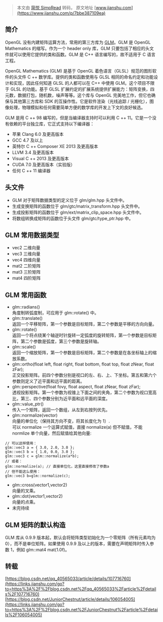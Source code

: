 > 本文由 [简悦 SimpRead](http://ksria.com/simpread/) 转码， 原文地址 [www.jianshu.com](https://www.jianshu.com/p/7bbe387109ea)

简介
--

OpenGL 没有内建矩阵运算方法，常用的第三方库为 [GLM](https://links.jianshu.com/go?to=https%3A%2F%2Fglm.g-truc.net%2F)。GLM 是 OpenGL Mathematics 的缩写。作为一个 header only 库，GLM 只要包括了相应的头文件就可以使用它提供的类和函数。GLM 是 C++ 语言编写的，故不适用于 C 语言工程。

OpenGL Mathematics (GLM) 是基于 OpenGL 着色语言（GLSL）规范的图形软件的头文件 C ++ 数学库。提供的类和函数使用与 GLSL 相同的命名约定和功能设计和实现，因此任何知道 GLSL 的人都可以在 C++ 中使用 GLM。这个项目不限于 GLSL 的功能。基于 GLSL 扩展约定的扩展系统提供扩展能力：矩阵变换，四元数，数据打包，随机数，噪声等等。这个库与 OpenGL 完美地工作，但它也确保与其他第三方库和 SDK 的互操作性。它是软件渲染（光线追踪 / 光栅化），图像处理，物理模拟和任何需要简单方便的数学库的开发上下文的良好候选。

GLM 是用 C ++ 98 编写的，但是当编译器支持时可以利用 C ++ 11。它是一个没有依赖的平台独立库，它正式支持以下编译器：

*   苹果 Clang 6.0 及更高版本
*   GCC 4.7 及以上
*   英特尔 C ++ Composer XE 2013 及更高版本
*   LLVM 3.4 及更高版本
*   Visual C ++ 2013 及更高版本
*   CUDA 7.0 及更高版本（实验版）
*   任何 C ++ 11 编译器

头文件
---

*   GLM 对于矩阵数据类型的定义位于 glm/glm.hpp 头文件中。
*   生成变换矩阵的函数位于 glm/gtc/matrix_transform.hpp 头文件中。
*   生成投影矩阵的函数位于 glm/ext/matrix_clip_space.hpp 头文件中。
*   将数组转换成矩阵的函数位于头文件 glm/gtc/type_ptr.hpp 中。

GLM 常用数据类型
----------

*   vec2 二维向量
*   vec3 三维向量
*   vec4 四维向量
*   mat2 二阶矩阵
*   mat3 三阶矩阵
*   mat4 四阶矩阵

GLM 常用函数
--------

*   glm::radians()  
    角度制转弧度制，可应用于 glm::rotate() 中。
*   glm::translate()  
    返回一个平移矩阵，第一个参数是目标矩阵，第二个参数是平移的方向向量。
*   glm::rotate()  
    返回一个将点绕某个轴逆时针旋转一定弧度的旋转矩阵，第一个参数是目标矩阵，第二个参数是弧度，第三个参数是旋转轴。
*   glm::scale()  
    返回一个缩放矩阵，第一个参数是目标矩阵，第二个参数是在各坐标轴上的缩放系数。
*   glm::ortho(float left, float right, float bottom, float top, float zNear, float zFar);  
    正交投影矩阵。前四个参数分别是视口的左、右、上、下坐标。第五和第六个参数则定义了近平面和远平面的距离。
*   glm::perspective(float fovy, float aspect, float zNear, float zFar);  
    透视投影矩阵。第一个参数为视锥上下面之间的夹角，第二个参数为视口宽高比，第三、四个参数分别为近平面和远平面的深度。
*   glm::value_ptr()  
    传入一个矩阵，返回一个数组，从左到右按列优先。
*   glm::normalize(vector)  
    向量的单位化（保持其方向不变，将其长度化为 1）.  
    可以 normalize 一个运算式赋值，直接 normalize(a) 但不赋值，不能 normlize 单个向量，然后赋值给其他向量:

```
// 可以这样使用：
glm::vec3 a = { 3.0, 2.0, 3.0 };
glm::vec3 b = { 1.0, 0.0, 3.0 };
glm::vec3 c = glm::normalize(a*b);
// 或者：
glm::normalize(a); // 直接单位化，这里直接修改了参数a
// 但不能这么使用：
glm::vec3 b=glm::normalize(c);
```

*   glm::cross(vector1,vector2)  
    向量的叉乘。
*   glm::dot(vector1,vector2)  
    向量的点乘。
*   未完待续

GLM 矩阵的默认构造
-----------

GLM 库从 0.9.9 版本起，默认会将矩阵类型初始化为一个零矩阵（所有元素均为 0），而不是单位矩阵。如果使用 0.9.9 及以上的版本，需要在声明矩阵时传入参数 1，例如 glm::mat4 mat(1.0f)。

转载
--

[https://blog.csdn.net/qq_40565033/article/details/107716760](https://links.jianshu.com/go?to=https%3A%2F%2Fblog.csdn.net%2Fqq_40565033%2Farticle%2Fdetails%2F107716760)  
[https://blog.csdn.net/JuniorChestnut/article/details/106054005](https://links.jianshu.com/go?to=https%3A%2F%2Fblog.csdn.net%2FJuniorChestnut%2Farticle%2Fdetails%2F106054005)